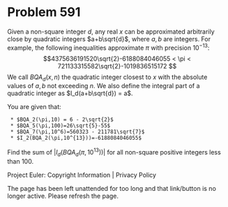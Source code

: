 #   Problem 591

   Given a non-square integer $d$, any real $x$ can be approximated
   arbitrarily close by quadratic integers $a+b\sqrt{d}$, where $a,b$ are
   integers. For example, the following inequalities approximate $\pi$ with
   precision $10^{-13}$:
   $$4375636191520\sqrt{2}-6188084046055 < \pi <
   721133315582\sqrt{2}-1019836515172 $$
   We call $BQA_d(x,n)$ the quadratic integer closest to $x$ with the
   absolute values of $a,b$ not exceeding $n$.
   We also define the integral part of a quadratic integer as
   $I_d(a+b\sqrt{d}) = a$.

   You are given that:

     * $BQA_2(\pi,10) = 6 - 2\sqrt{2}$
     * $BQA_5(\pi,100)=26\sqrt{5}-55$
     * $BQA_7(\pi,10^6)=560323 - 211781\sqrt{7}$
     * $I_2(BQA_2(\pi,10^{13}))=-6188084046055$

   Find the sum of $|I_d(BQA_d(\pi,10^{13}))|$ for all non-square positive
   integers less than 100.

   Project Euler: Copyright Information | Privacy Policy

   The page has been left unattended for too long and that link/button is no
   longer active. Please refresh the page.
